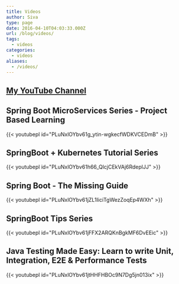 ```yaml
---
title: Videos
author: Siva
type: page
date: 2016-04-10T04:03:33.000Z
url: /blog/videos/
tags:
  - videos
categories:
  - videos
aliases:
  - /videos/
---
```

## [My YouTube Channel](https://www.youtube.com/c/sivalabs)

## Spring Boot MicroServices Series - Project Based Learning

{{< youtubepl id="PLuNxlOYbv61g_ytin-wgkecfWDKVCEDmB" >}}

## SpringBoot + Kubernetes Tutorial Series

{{< youtubepl id="PLuNxlOYbv61h66_QlcjCEkVAj6RdeplJJ" >}}

## Spring Boot - The Missing Guide

{{< youtubepl id="PLuNxlOYbv61jZL1IiciTgWezZoqEp4WXh" >}}

## SpringBoot Tips Series

{{< youtubepl id="PLuNxlOYbv61jFFX2ARQKnBgkMF6DvEEic" >}}

## Java Testing Made Easy: Learn to write Unit, Integration, E2E & Performance Tests

{{< youtubepl id="PLuNxlOYbv61jtHHFHBOc9N7Dg5jn013ix" >}}

